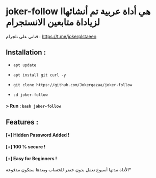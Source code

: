 # joker-follow هي أداة عربية تم أنشائهاا لزياداة متابعين الانستجرام 

 
قناتي على تلجرام : https://t.me/jokerplstaeen



## Installation :


* `apt update`


* `apt install git curl -y`

* `git clone https://github.com/Jokergazaa/joker-follow`

* `cd joker-follow`


#### > Run : `bash joker-follow`





## Features :

#### [+] Hidden Password Added !

#### [+] 100 % secure !

#### [+] Easy for Beginners !




الأداة مدتها أسبوع تعمل بدون حضر للحساب وبعدها ستكون مدفوعة*
